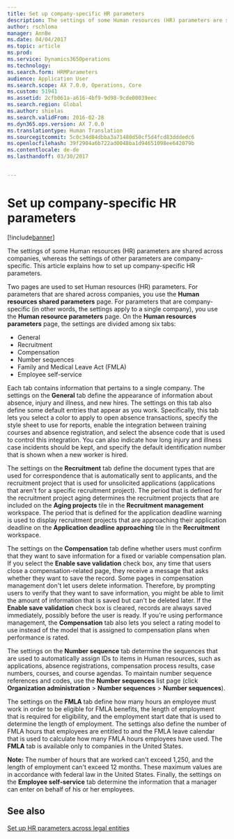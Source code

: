 ```yaml
---
title: Set up company-specific HR parameters
description: The settings of some Human resources (HR) parameters are shared across companies, whereas the settings of other parameters are company-specific. This article explains how to set up company-specific HR parameters.
author: rschloma
manager: AnnBe
ms.date: 04/04/2017
ms.topic: article
ms.prod: 
ms.service: Dynamics365Operations
ms.technology: 
ms.search.form: HRMParameters
audience: Application User
ms.search.scope: AX 7.0.0, Operations, Core
ms.custom: 51941
ms.assetid: 2cfb061a-a616-4bf9-9d98-9cde00039eec
ms.search.region: Global
ms.author: shielas
ms.search.validFrom: 2016-02-28
ms.dyn365.ops.version: AX 7.0.0
ms.translationtype: Human Translation
ms.sourcegitcommit: 5c0c34d84dbba3a71480d50cf5d4fcd83dddedc6
ms.openlocfilehash: 39f2904a6b722ad0048ba1d94651098ee642079b
ms.contentlocale: de-de
ms.lasthandoff: 03/30/2017


---
```


# <a name="set-up-company-specific-hr-parameters"></a>Set up company-specific HR parameters

[!include[banner](includes/banner.md)]


The settings of some Human resources (HR) parameters are shared across companies, whereas the settings of other parameters are company-specific. This article explains how to set up company-specific HR parameters.

Two pages are used to set Human resources (HR) parameters. For parameters that are shared across companies, you use the **Human resources shared parameters** page. For parameters that are company-specific (in other words, the settings apply to a single company), you use the **Human resource parameters** page. On the **Human resources parameters** page, the settings are divided among six tabs:

-   General
-   Recruitment
-   Compensation
-   Number sequences
-   Family and Medical Leave Act (FMLA)
-   Employee self-service

Each tab contains information that pertains to a single company. The settings on the **General** tab define the appearance of information about absence, injury and illness, and new hires. The settings on this tab also define some default entries that appear as you work. Specifically, this tab lets you select a color to apply to open absence transactions, specify the style sheet to use for reports, enable the integration between training courses and absence registration, and select the absence code that is used to control this integration. You can also indicate how long injury and illness case incidents should be kept, and specify the default identification number that is shown when a new worker is hired. 

The settings on the **Recruitment** tab define the document types that are used for correspondence that is automatically sent to applicants, and the recruitment project that is used for unsolicited applications (applications that aren't for a specific recruitment project). The period that is defined for the recruitment project aging determines the recruitment projects that are included on the **Aging projects** tile in the **Recruitment management** workspace. The period that is defined for the application deadline warning is used to display recruitment projects that are approaching their application deadline on the **Application deadline approaching** tile in the **Recruitment** workspace. 

The settings on the **Compensation** tab define whether users must confirm that they want to save information for a fixed or variable compensation plan. If you select the **Enable save validation** check box, any time that users close a compensation-related page, they receive a message that asks whether they want to save the record. Some pages in compensation management don't let users delete information. Therefore, by prompting users to verify that they want to save information, you might be able to limit the amount of information that is saved but can't be deleted later. If the **Enable save validation** check box is cleared, records are always saved immediately, possibly before the user is ready. If you're using performance management, the **Compensation** tab also lets you select a rating model to use instead of the model that is assigned to compensation plans when performance is rated. 

The settings on the **Number sequence** tab determine the sequences that are used to automatically assign IDs to items in Human resources, such as applications, absence registrations, compensation process results, case numbers, courses, and course agendas. To maintain number sequence references and codes, use the **Number sequences** list page (click **Organization administration** &gt; **Number sequences** &gt; **Number sequences**). 

The settings on the **FMLA** tab define how many hours an employee must work in order to be eligible for FMLA benefits, the length of employment that is required for eligibility, and the employment start date that is used to determine the length of employment. The settings also define the number of FMLA hours that employees are entitled to and the FMLA leave calendar that is used to calculate how many FMLA hours employees have used. The **FMLA** tab is available only to companies in the United States. 

**Note:** The number of hours that are worked can't exceed 1,250, and the length of employment can't exceed 12 months. These maximum values are in accordance with federal law in the United States. Finally, the settings on the **Employee self-service** tab determine the information that a manager can enter on behalf of his or her employees.

<a name="see-also"></a>See also
--------

[Set up HR parameters across legal entities](set-up-hr-parameters-across-legal-entities.md)




